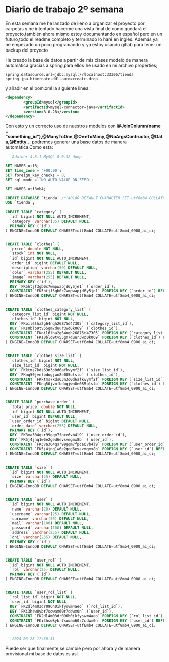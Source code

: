 # Diario de trabajo 2º semana
En esta semana me he lanzado de lleno a organizar el proyecto por carpetas y he intentado hacerme una vista final de como quedará el proyecto,también ahora mismo estoy documentando en español pero en un futuro,todo el readme completo y terminado lo haré en inglés.
Además ya he empezado un poco programando y ya estoy usando gitlab para tener un backup del proyecto

He creado la base de datos a partir de mis clases modelo,de manera automática gracias a spring,para ellos he usado en mi archivo properties;
```
spring.datasource.url=jdbc:mysql://localhost:33306/tienda
spring.jpa.hibernate.ddl-auto=create-drop
```

y añadir en el pom.xml la siguiente linea:
```xml
<dependency>
        <groupId>mysql</groupId>
        <artifactId>mysql-connector-java</artifactId>
        <version>8.0.28</version>
</dependency>
```
Con esto y un correcto uso de nuestros modelos con **@JoinColumn(name = "something_id"),@ManyToOne,@OneToMany,@NoArgsContructor,@Data,@Entity...**
podremos generar una base datos de manera automática.Como esta:
```sql
-- Adminer 4.8.1 MySQL 8.0.32 dump

SET NAMES utf8;
SET time_zone = '+00:00';
SET foreign_key_checks = 0;
SET sql_mode = 'NO_AUTO_VALUE_ON_ZERO';

SET NAMES utf8mb4;

CREATE DATABASE `tienda` /*!40100 DEFAULT CHARACTER SET utf8mb4 COLLATE utf8mb4_0900_ai_ci */ /*!80016 DEFAULT ENCRYPTION='N' */;
USE `tienda`;

CREATE TABLE `category` (
  `id` bigint NOT NULL AUTO_INCREMENT,
  `category` varchar(35) DEFAULT NULL,
  PRIMARY KEY (`id`)
) ENGINE=InnoDB DEFAULT CHARSET=utf8mb4 COLLATE=utf8mb4_0900_ai_ci;


CREATE TABLE `clothes` (
  `price` double NOT NULL,
  `stock` int NOT NULL,
  `id` bigint NOT NULL AUTO_INCREMENT,
  `order_id` bigint DEFAULT NULL,
  `description` varchar(50) DEFAULT NULL,
  `color` varchar(255) DEFAULT NULL,
  `image` varchar(255) DEFAULT NULL,
  PRIMARY KEY (`id`),
  KEY `FK5htjf3gb0c7wmpwapjd6y5je1` (`order_id`),
  CONSTRAINT `FK5htjf3gb0c7wmpwapjd6y5je1` FOREIGN KEY (`order_id`) REFERENCES `purchase_order` (`id`)
) ENGINE=InnoDB DEFAULT CHARSET=utf8mb4 COLLATE=utf8mb4_0900_ai_ci;


CREATE TABLE `clothes_category_list` (
  `category_list_id` bigint NOT NULL,
  `clothes_id` bigint NOT NULL,
  KEY `FKoil6lha2g64nqh26875d47305` (`category_list_id`),
  KEY `FKs0blo9tv55gm7duur3wd0k069` (`clothes_id`),
  CONSTRAINT `FKoil6lha2g64nqh26875d47305` FOREIGN KEY (`category_list_id`) REFERENCES `category` (`id`),
  CONSTRAINT `FKs0blo9tv55gm7duur3wd0k069` FOREIGN KEY (`clothes_id`) REFERENCES `clothes` (`id`)
) ENGINE=InnoDB DEFAULT CHARSET=utf8mb4 COLLATE=utf8mb4_0900_ai_ci;


CREATE TABLE `clothes_size_list` (
  `clothes_id` bigint NOT NULL,
  `size_list_id` bigint NOT NULL,
  KEY `FKktms7kds63n3o0d6afkvymf2f` (`size_list_id`),
  KEY `FKnq50jvnfbdogjwn8e085olslo` (`clothes_id`),
  CONSTRAINT `FKktms7kds63n3o0d6afkvymf2f` FOREIGN KEY (`size_list_id`) REFERENCES `size` (`id`),
  CONSTRAINT `FKnq50jvnfbdogjwn8e085olslo` FOREIGN KEY (`clothes_id`) REFERENCES `clothes` (`id`)
) ENGINE=InnoDB DEFAULT CHARSET=utf8mb4 COLLATE=utf8mb4_0900_ai_ci;


CREATE TABLE `purchase_order` (
  `total_price` double NOT NULL,
  `id` bigint NOT NULL AUTO_INCREMENT,
  `user_id` bigint DEFAULT NULL,
  `user_order_id` bigint DEFAULT NULL,
  `order_date` varchar(255) DEFAULT NULL,
  PRIMARY KEY (`id`),
  KEY `FK3va304qsr99gqm7fpce6vb4l9` (`user_order_id`),
  KEY `FK5j4jnq1w6e2ged6evsvmgmx8b` (`user_id`),
  CONSTRAINT `FK3va304qsr99gqm7fpce6vb4l9` FOREIGN KEY (`user_order_id`) REFERENCES `user` (`id`),
  CONSTRAINT `FK5j4jnq1w6e2ged6evsvmgmx8b` FOREIGN KEY (`user_id`) REFERENCES `user` (`id`)
) ENGINE=InnoDB DEFAULT CHARSET=utf8mb4 COLLATE=utf8mb4_0900_ai_ci;


CREATE TABLE `size` (
  `id` bigint NOT NULL AUTO_INCREMENT,
  `size` varchar(25) DEFAULT NULL,
  PRIMARY KEY (`id`)
) ENGINE=InnoDB DEFAULT CHARSET=utf8mb4 COLLATE=utf8mb4_0900_ai_ci;


CREATE TABLE `user` (
  `id` bigint NOT NULL AUTO_INCREMENT,
  `name` varchar(20) DEFAULT NULL,
  `username` varchar(25) DEFAULT NULL,
  `surname` varchar(50) DEFAULT NULL,
  `mail` varchar(100) DEFAULT NULL,
  `password` varchar(100) DEFAULT NULL,
  `address` varchar(255) DEFAULT NULL,
  `dni` varchar(255) DEFAULT NULL,
  PRIMARY KEY (`id`)
) ENGINE=InnoDB DEFAULT CHARSET=utf8mb4 COLLATE=utf8mb4_0900_ai_ci;


CREATE TABLE `user_rol` (
  `id` bigint NOT NULL AUTO_INCREMENT,
  `rol` varchar(25) DEFAULT NULL,
  PRIMARY KEY (`id`)
) ENGINE=InnoDB DEFAULT CHARSET=utf8mb4 COLLATE=utf8mb4_0900_ai_ci;


CREATE TABLE `user_rol_list` (
  `rol_list_id` bigint NOT NULL,
  `user_id` bigint NOT NULL,
  KEY `FK2dl4m03dr096h0ikfysvm4aeo` (`rol_list_id`),
  KEY `FKi3hsw8ybr7sowam60r7cdwm0n` (`user_id`),
  CONSTRAINT `FK2dl4m03dr096h0ikfysvm4aeo` FOREIGN KEY (`rol_list_id`) REFERENCES `user_rol` (`id`),
  CONSTRAINT `FKi3hsw8ybr7sowam60r7cdwm0n` FOREIGN KEY (`user_id`) REFERENCES `user` (`id`)
) ENGINE=InnoDB DEFAULT CHARSET=utf8mb4 COLLATE=utf8mb4_0900_ai_ci;


-- 2024-03-28 17:36:31

```
Puede ser que finalmente,se cambie pero por ahora y de manera provisional mi base de datos es así.